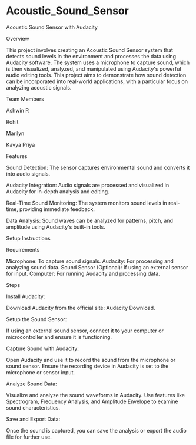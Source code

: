 # Acoustic_Sound_Sensor
Acoustic Sound Sensor with Audacity

Overview

This project involves creating an Acoustic Sound Sensor system that detects sound levels in the environment and processes the data using Audacity software. The system uses a microphone to capture sound, which is then visualized, analyzed, and manipulated using Audacity's powerful audio editing tools. This project aims to demonstrate how sound detection can be incorporated into real-world applications, with a particular focus on analyzing acoustic signals.

Team Members

Ashwin R

Rohit

Marilyn

Kavya Priya

Features

Sound Detection: The sensor captures environmental sound and converts it into audio signals.

Audacity Integration: Audio signals are processed and visualized in Audacity for in-depth analysis and editing.

Real-Time Sound Monitoring: The system monitors sound levels in real-time, providing immediate feedback.

Data Analysis: Sound waves can be analyzed for patterns, pitch, and amplitude using Audacity's built-in tools.

Setup Instructions

Requirements

Microphone: To capture sound signals.
Audacity: For processing and analyzing sound data.
Sound Sensor (Optional): If using an external sensor for input.
Computer: For running Audacity and processing data.

Steps

Install Audacity:

Download Audacity from the official site: Audacity Download.

Setup the Sound Sensor:

If using an external sound sensor, connect it to your computer or microcontroller and ensure it is functioning.

Capture Sound with Audacity:

Open Audacity and use it to record the sound from the microphone or sound sensor.
Ensure the recording device in Audacity is set to the microphone or sensor input.

Analyze Sound Data:

Visualize and analyze the sound waveforms in Audacity.
Use features like Spectrogram, Frequency Analysis, and Amplitude Envelope to examine sound characteristics.

Save and Export Data:

Once the sound is captured, you can save the analysis or export the audio file for further use.
